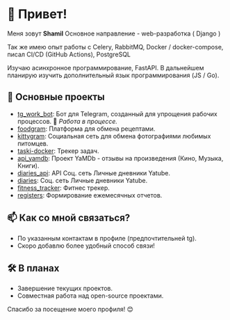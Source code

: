 # 👋 Привет!

Меня зовут **Shamil**
Основное направление - web-разработка ( Django )

Так же имею опыт работы с Celery, RabbitMQ, Docker / docker-compose, писал CI/CD (GitHub Actions), PostgreSQL

Изучаю асинхронное программирование, FastAPI.
В дальнейшем планирую изучить дополнительный язык программирования (JS / Go).

## 📌 Основные проекты

- [tg_work_bot](https://github.com/skhfh/tg_work_bot): Бот для Telegram, созданный для упрощения рабочих процессов. 🚧 *Работа в процессе.*
- [foodgram](https://github.com/skhfh/foodgram): Платформа для обмена рецептами.
- [kittygram](https://github.com/skhfh/kittygram): Социальная сеть для обмена фотографиями любимых питомцев.
- [taski-docker](https://github.com/skhfh/taski-docker): Трекер задач.
- [api_yamdb](https://github.com/skhfh/api_yamdb): Проект YaMDb - отзывы на произведения (Кино, Музыка, Книги).
- [diaries_api](https://github.com/skhfh/diaries_api): API Соц. сеть Личные дневники Yatube.
- [diaries](https://github.com/skhfh/diaries): Соц. сеть Личные дневники Yatube.
- [fitness_tracker](https://github.com/skhfh/fitness_tracker): Фитнес трекер.
- [registers](https://github.com/skhfh/registers): Формирование ежемесячных отчетов.


## 📫 Как со мной связаться?

- По указанным контактам в профиле (предпочтительней tg).
- Скоро добавлю более удобный способ связи!


## 🛠️ В планах

- Завершение текущих проектов.
- Совместная работа над open-source проектами.

Спасибо за посещение моего профиля! 😊
